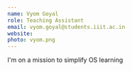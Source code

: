 ```yaml
---
name: Vyom Goyal
role: Teaching Assistant
email: vyom.goyal@students.iiit.ac.in
website:
photo: vyom.png
---
```


I'm on a mission to simplify OS learning
